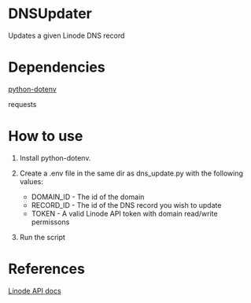 # DNSUpdater
Updates a given Linode DNS record

# Dependencies
[python-dotenv](https://pypi.org/project/python-dotenv/)

requests

# How to use
1. Install python-dotenv.

2. Create a .env file in the same dir as dns_update.py with the following values:
    - DOMAIN_ID - The id of the domain
    - RECORD_ID - The id of the DNS record you wish to update
    - TOKEN - A valid Linode API token with domain read/write permissons

3. Run the script


# References
[Linode API docs](https://www.linode.com/docs/api/domains/#domain-record-update__request-samples)
